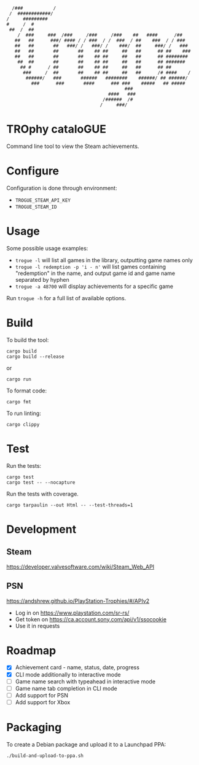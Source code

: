 ```
  /###           /                                                  
 /  ############/                                                   
/     #########                                                     
#     /  #                                                          
 ##  /  ##                                                          
    /  ###     ###  /###     /###     /###    ##   ####      /##    
   ##   ##      ###/ #### / / ###  / /  ###  / ##    ###  / / ###   
   ##   ##       ##   ###/ /   ###/ /    ###/  ##     ###/ /   ###  
   ##   ##       ##       ##    ## ##     ##   ##      ## ##    ### 
   ##   ##       ##       ##    ## ##     ##   ##      ## ########  
    ##  ##       ##       ##    ## ##     ##   ##      ## #######   
     ## #      / ##       ##    ## ##     ##   ##      ## ##        
      ###     /  ##       ##    ## ##     ##   ##      /# ####    / 
       ######/   ###       ######   ########    ######/ ## ######/  
         ###      ###       ####      ### ###    #####   ## #####   
                                           ###                      
                                     ####   ###                     
                                   /######  /#                      
                                  /     ###/                
```

# TROphy cataloGUE

Command line tool to view the Steam achievements.

# Configure

Configuration is done through environment:
* `TROGUE_STEAM_API_KEY`
* `TROGUE_STEAM_ID`

# Usage

Some possible usage examples:
* `trogue -l` will list all games in the library, outputting game names only
* `trogue -l redemption -p 'i - n'` will list games containing "redemption" in the name, and output game id and game name separated by hyphen
* `trogue -a 48700` will display achievements for a specific game

Run `trogue -h` for a full list of available options.

# Build

To build the tool:
```
cargo build
cargo build --release
```

or

```
cargo run
```

To format code:
```
cargo fmt
```

To run linting:
```
cargo clippy
```

# Test

Run the tests:
```
cargo test
cargo test -- --nocapture
```

Run the tests with coverage.
```
cargo tarpaulin --out Html -- --test-threads=1
```

# Development

## Steam
https://developer.valvesoftware.com/wiki/Steam_Web_API

## PSN
https://andshrew.github.io/PlayStation-Trophies/#/APIv2
* Log in on https://www.playstation.com/sr-rs/
* Get token on https://ca.account.sony.com/api/v1/ssocookie
* Use it in requests

# Roadmap

- [x] Achievement card - name, status, date, progress
- [x] CLI mode additionally to interactive mode
- [ ] Game name search with typeahead in interactive mode
- [ ] Game name tab completion in CLI mode
- [ ] Add support for PSN
- [ ] Add support for Xbox

# Packaging

To create a Debian package and upload it to a Launchpad PPA:

```bash
./build-and-upload-to-ppa.sh
```
